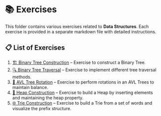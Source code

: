 # 📚 Exercises

This folder contains various exercises related to **Data Structures**. Each exercise is provided in a separate markdown file with detailed instructions.

## 📋 List of Exercises
1. [🏗 Binary Tree Construction](binarytrees/tree-construction.md) – Exercise to construct a Binary Tree.
2. [🔍 Binary Tree Traversal](binarytrees/tree-traverse.md) – Exercise to implement different tree traversal methods.
3. [🔄 AVL Tree Rotation](avltrees/avl-rotation.md) – Exercise to perform rotations in an AVL Trees to maintain balance.
4. [🧱 Heap Construction](heaps/heap-construction.md) – Exercise to build a Heap by inserting elements and maintaining the heap property.
5. [🌐 Trie Construction](tries/trie-construction.md) – Exercise to build a Trie from a set of words and visualize the prefix structure.
